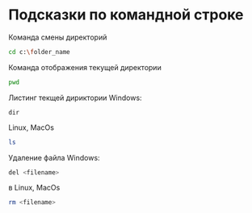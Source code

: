 # Подсказки по командной строке

Команда смены директорий
```sh
cd c:\folder_name
```
Команда отображения текущей директории
```sh
pwd
```

Листинг текщей дириктории Windows:
```
dir
```
Linux, MacOs
```sh
ls
```

Удаление файла Windows:
```sh
del <filename>
```
в Linux, MacOs
```sh
rm <filename>
```

